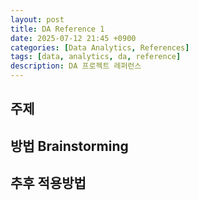 ```yaml
---
layout: post
title: DA Reference 1
date: 2025-07-12 21:45 +0900
categories: [Data Analytics, References]
tags: [data, analytics, da, reference]
description: DA 프로젝트 레퍼런스
---
```


## 주제


## 방법 Brainstorming


## 추후 적용방법
